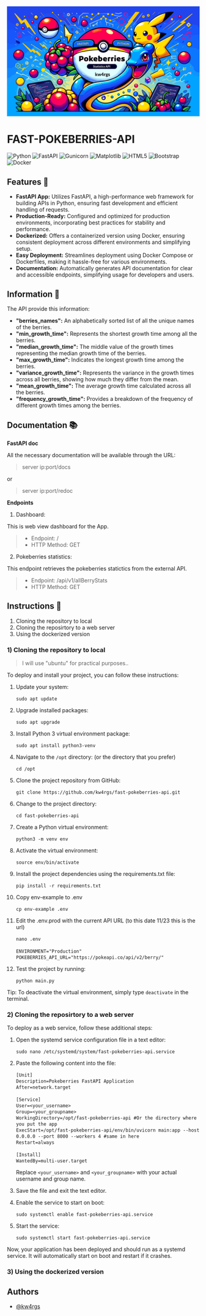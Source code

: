<div align="center">
    <img src="https://github.com/kw4rgs/fast-pokeberries-api/blob/816baf520755cc122e2305eb84e029c5e240918c/cover.png" alt="logo">
</div>

# FAST-POKEBERRIES-API
![Python](https://img.shields.io/badge/python-3670A0?style=for-the-badge&logo=python&logoColor=ffdd54)
![FastAPI](https://img.shields.io/badge/FastAPI-005571?style=for-the-badge&logo=fastapi)
![Gunicorn](https://img.shields.io/badge/gunicorn-%298729.svg?style=for-the-badge&logo=gunicorn&logoColor=white)
![Matplotlib](https://img.shields.io/badge/Matplotlib-%23ffffff.svg?style=for-the-badge&logo=Matplotlib&logoColor=black)
![HTML5](https://img.shields.io/badge/html5-%23E34F26.svg?style=for-the-badge&logo=html5&logoColor=white)
![Bootstrap](https://img.shields.io/badge/bootstrap-%238511FA.svg?style=for-the-badge&logo=bootstrap&logoColor=white)
![Docker](https://img.shields.io/badge/docker-%230db7ed.svg?style=for-the-badge&logo=docker&logoColor=white)

## Features 💪

-   **FastAPI App:** Utilizes FastAPI, a high-performance web framework for building APIs in Python, ensuring fast development and efficient handling of requests.
-   **Production-Ready:** Configured and optimized for production environments, incorporating best practices for stability and performance.
-   **Dockerized:** Offers a containerized version using Docker, ensuring consistent deployment across different environments and simplifying setup.
-   **Easy Deployment:** Streamlines deployment using Docker Compose or Dockerfiles, making it hassle-free for various environments.
-   **Documentation:** Automatically generates API documentation for clear and accessible endpoints, simplifying usage for developers and users.

## Information 📢

The API provide this information:

 - **"berries_names":** An alphabetically sorted list of all the unique
   names of the berries.
 - **"min_growth_time":** Represents the shortest growth time among all the
   berries.
 - **"median_growth_time":** The middle value of the growth times representing the median growth time of the
   berries.
 - **"max_growth_time":** Indicates the longest growth time among the berries.
 - **"variance_growth_time":** Represents the variance in the growth times across all berries, showing how much they differ from the mean.
 - **"mean_growth_time":** The average growth time calculated across all the berries.
 - **"frequency_growth_time":** Provides a breakdown of the frequency of different growth times among the berries.

## Documentation 📚

**FastAPI doc**

All the necessary documentation will be available through the URL: 

> server ip:port/docs

or 

> server ip:port/redoc

**Endpoints**

1) Dashboard:

This is web view dashboard for the App. 

>    - Endpoint: /
>    - HTTP Method: GET


2) Pokeberries statistics:

This endpoint retrieves the pokeberries statictics from the external API.

>    - Endpoint: /api/v1/allBerryStats
>    - HTTP Method: GET


## Instructions 🚀

1) Cloning the repository to local
2) Cloning the reposirtory to a web server
3) Using the dockerized version

### 1) Cloning the repository to local

> I will use "ubuntu" for practical purposes..

To deploy and install your project, you can follow these instructions:

1. Update your system:
   ```
   sudo apt update
   ```

2. Upgrade installed packages:
   ```
   sudo apt upgrade
   ```

3. Install Python 3 virtual environment package:
   ```
   sudo apt install python3-venv
   ```

4. Navigate to the `/opt` directory: (or the directory that you prefer)
   ```
   cd /opt
   ```

5. Clone the project repository from GitHub:
   ```
   git clone https://github.com/kw4rgs/fast-pokeberries-api.git
   ```

6. Change to the project directory:
   ```
   cd fast-pokeberries-api
   ```

7. Create a Python virtual environment:
   ```
   python3 -m venv env
   ```

8. Activate the virtual environment:
   ```
   source env/bin/activate
   ```

9. Install the project dependencies using the requirements.txt file:
    ```
    pip install -r requirements.txt
    ```
    
10. Copy env-example to .env
    ```
    cp env-example .env
    ```
    
11. Edit the .env.prod with the current API URL (to this date 11/23 this is the url)
    ```
    nano .env

    ENVIRONMENT="Production"
    POKEBERRIES_API_URL="https://pokeapi.co/api/v2/berry/"

    ```

12. Test the project by running:
    ```
    python main.py
    ```

Tip: To deactivate the virtual environment, simply type `deactivate` in the terminal.


### 2) Cloning the reposirtory to a web server

To deploy as a web service, follow these additional steps:

1. Open the systemd service configuration file in a text editor:
   ```
   sudo nano /etc/systemd/system/fast-pokeberries-api.service
   ```

2. Paste the following content into the file:
   ```
   [Unit]
   Description=Pokeberries FastAPI Application
   After=network.target

   [Service]
   User=<your_username>
   Group=<your_groupname>
   WorkingDirectory=/opt/fast-pokeberries-api #Or the directory where you put the app
   ExecStart=/opt/fast-pokeberries-api/env/bin/uvicorn main:app --host 0.0.0.0 --port 8000 --workers 4 #same in here
   Restart=always

   [Install]
   WantedBy=multi-user.target
   ```

   Replace `<your_username>` and `<your_groupname>` with your actual username and group name.

3. Save the file and exit the text editor.

4. Enable the service to start on boot:
   ```
   sudo systemctl enable fast-pokeberries-api.service
   ```

5. Start the service:
   ```
   sudo systemctl start fast-pokeberries-api.service
   ```

Now, your application has been deployed and should run as a systemd service. It will automatically start on boot and restart if it crashes.

### 3) Using the dockerized version

## Authors

- [@kw4rgs](https://www.github.com/kw4rgs)
